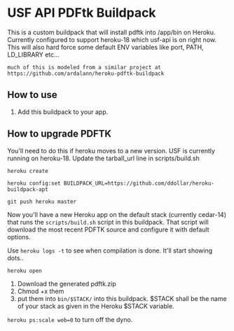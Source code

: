 # USF API PDFtk Buildpack 

This is a custom buildpack that will install pdftk into /app/bin on Heroku. Currently configured to support heroku-18 which usf-api is on right now.
This will also hard force some default ENV variables like port, PATH, LD_LIBRARY etc...

```
much of this is modeled from a similar project at https://github.com/ardalann/heroku-pdftk-buildpack
```


## How to use

1. Add this buildpack to your app. 

## How to upgrade PDFTK

You'll need to do this if heroku moves to a new version.  USF is currently running on heroku-18.  Update the tarball_url line in scripts/build.sh

`heroku create`

`heroku config:set BUILDPACK_URL=https://github.com/ddollar/heroku-buildpack-apt`

`git push heroku master`

Now you'll have a new Heroku app on the default stack (currently cedar-14) that runs the `scripts/build.sh` script in this buildpack. That script will download the most recent PDFTK source and configure it with default options.

Use `heroku logs -t` to see when compilation is done. It'll start showing dots..

`heroku open`

1. Download the generated pdftk.zip
2. Chmod +x them
3. put them into `bin/$STACK/` into this buildpack. $STACK shall be the name of your stack as given in the Heroku $STACK variable.

`heroku ps:scale web=0` to turn off the dyno.
